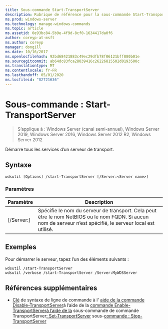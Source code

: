 ```yaml
---
title: Sous-commande Start-TransportServer
description: Rubrique de référence pour la sous-commande Start-TransportServer, qui démarre tous les services d’un serveur de transport.
ms.prod: windows-server
ms.technology: manage-windows-commands
ms.topic: article
ms.assetid: 0e93bc84-5b9e-4f9d-8cf0-1634417da0f6
author: coreyp-at-msft
ms.author: coreyp
manager: dongill
ms.date: 10/16/2017
ms.openlocfilehash: 92bd68421883c49ec29dfb78f06121bff880b01e
ms.sourcegitcommit: ab64dc83fca28039416c26226815502d0193500c
ms.translationtype: MT
ms.contentlocale: fr-FR
ms.lasthandoff: 05/01/2020
ms.locfileid: "82721636"
---
```

# <a name="subcommand-start-transportserver"></a>Sous-commande : Start-TransportServer

> S’applique à : Windows Server (canal semi-annuel), Windows Server 2019, Windows Server 2016, Windows Server 2012 R2, Windows Server 2012

Démarre tous les services d’un serveur de transport.

## <a name="syntax"></a>Syntaxe
```
wdsutil [Options] /start-TransportServer [/Server:<Server name>]
```
### <a name="parameters"></a>Paramètres
|Paramètre|Description|
|-------|--------|
|[/Server:<Server name>]|Spécifie le nom du serveur de transport. Cela peut être le nom NetBIOS ou le nom FQDN. Si aucun nom de serveur n’est spécifié, le serveur local est utilisé.|
## <a name="examples"></a>Exemples
Pour démarrer le serveur, tapez l’un des éléments suivants :
```
wdsutil /start-TransportServer
wdsutil /verbose /start-TransportServer /Server:MyWDSServer
```
## <a name="additional-references"></a>Références supplémentaires
- [Clé](command-line-syntax-key.md)
de syntaxe de ligne de commande à l'
[aide de la commande Disable-TransportServer](using-the-disable-transportserver-command.md)à l’aide de la
[commande Enable-TransportServer](using-the-enable-transportserver-command.md)[à l’aide de la](using-the-get-transportserver-command.md)
sous-commande de commande TransportServer[: Set-TransportServer](subcommand-set-transportserver.md)
sous-[commande : Stop-TransportServer](subcommand-stop-transportserver.md)
